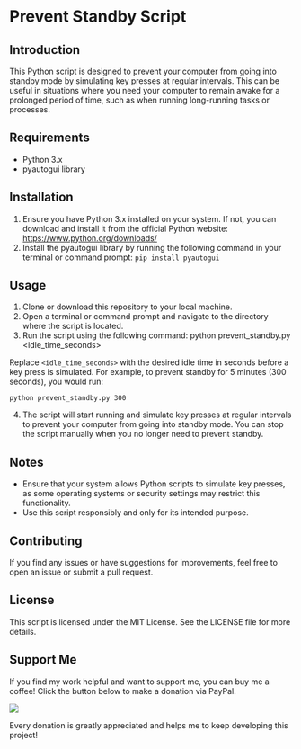 # Prevent Standby Script

## Introduction
This Python script is designed to prevent your computer from going into standby mode by simulating key presses at regular intervals. This can be useful in situations where you need your computer to remain awake for a prolonged period of time, such as when running long-running tasks or processes.

## Requirements
- Python 3.x
- pyautogui library

## Installation
1. Ensure you have Python 3.x installed on your system. If not, you can download and install it from the official Python website: https://www.python.org/downloads/
2. Install the pyautogui library by running the following command in your terminal or command prompt: `pip install pyautogui`

## Usage
1. Clone or download this repository to your local machine.
2. Open a terminal or command prompt and navigate to the directory where the script is located.
3. Run the script using the following command: python prevent_standby.py <idle_time_seconds>

Replace `<idle_time_seconds>` with the desired idle time in seconds before a key press is simulated. For example, to prevent standby for 5 minutes (300 seconds), you would run:

`python prevent_standby.py 300`

4. The script will start running and simulate key presses at regular intervals to prevent your computer from going into standby mode. You can stop the script manually when you no longer need to prevent standby.

## Notes
- Ensure that your system allows Python scripts to simulate key presses, as some operating systems or security settings may restrict this functionality.
- Use this script responsibly and only for its intended purpose.

## Contributing
If you find any issues or have suggestions for improvements, feel free to open an issue or submit a pull request.

## License
This script is licensed under the MIT License. See the LICENSE file for more details.

## Support Me

If you find my work helpful and want to support me, you can buy me a coffee! Click the button below to make a donation via PayPal.

[<img src="https://www.paypalobjects.com/en_US/i/btn/btn_donate_LG.gif">](https://www.paypal.com/donate/?hosted_button_id=V6YPKSDBHRYWS)

Every donation is greatly appreciated and helps me to keep developing this project!


